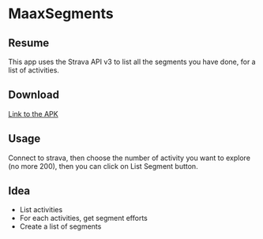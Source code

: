 # MaaxSegments
## Resume
This app uses the Strava API v3 to list all the segments you have done, for a list of activities.

## Download
[Link to the APK](https://github.com/maximemhd/MaaxSegments/raw/master/MaaxSegment.apk)

## Usage
Connect to strava, then choose the number of activity you want to explore (no more 200), then you can click on List Segment button.

## Idea
* List activities
* For each activities, get segment efforts
* Create a list of segments
